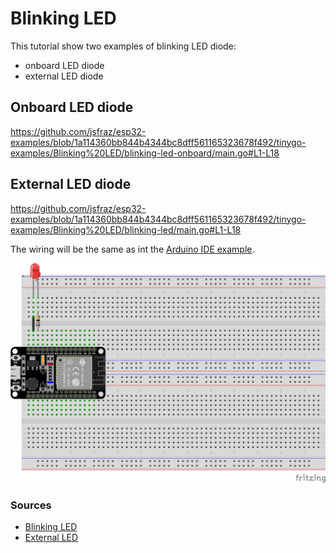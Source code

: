 # Blinking LED

This tutorial show two examples of blinking LED diode:

- onboard LED diode
- external LED diode

## Onboard LED diode

https://github.com/jsfraz/esp32-examples/blob/1a114360bb844b4344bc8dff561165323678f492/tinygo-examples/Blinking%20LED/blinking-led-onboard/main.go#L1-L18

## External LED diode

https://github.com/jsfraz/esp32-examples/blob/1a114360bb844b4344bc8dff561165323678f492/tinygo-examples/Blinking%20LED/blinking-led/main.go#L1-L18

The wiring will be the same as int the [Arduino IDE example](../../examples/Blinking%20LED/README.md).

![Blinking LED](../../examples/Blinking%20LED/sketch.png "Blinking LED")

### Sources

- [Blinking LED](https://tinygo.org/docs/tutorials/blinky/)
- [External LED](https://tinygo.org/tour/blink/external/)
